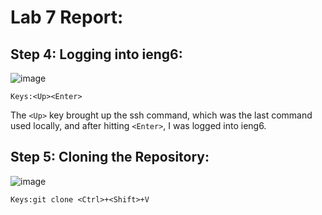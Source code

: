 # Lab 7 Report:

## Step 4: Logging into ieng6:
![image](https://user-images.githubusercontent.com/122490362/221730943-72c948c4-3e4a-4fa3-a283-6629af7e3ead.png)
```
Keys:<Up><Enter>
```
The `<Up>` key brought up the ssh command, which was the last command used locally, and after hitting `<Enter>`, I was logged into ieng6.

## Step 5: Cloning the Repository:
![image](https://user-images.githubusercontent.com/122490362/221732380-91fa6dc4-41bf-4d46-822b-a9ff868a345e.png)
```
Keys:git clone <Ctrl>+<Shift>+V
```

